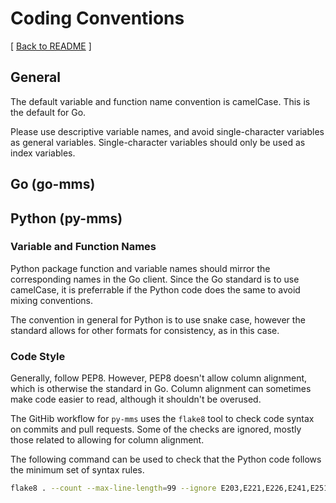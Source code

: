 # Coding Conventions

[ [Back to README](README.md) ]

## General

The default variable and function name convention is camelCase.
This is the default for Go.

Please use descriptive variable names, and avoid single-character variables as general variables.
Single-character variables should only be used as index variables.

## Go (go-mms)

## Python (py-mms)

### Variable and Function Names

Python package function and variable names should mirror the corresponding names in the Go client.
Since the Go standard is to use camelCase, it is preferrable if the Python code does the same to avoid mixing conventions.

The convention in general for Python is to use snake case, however the standard allows for other formats for consistency, as in this case.

### Code Style

Generally, follow PEP8. However, PEP8 doesn't allow column alignment, which is otherwise the standard in Go.
Column alignment can sometimes make code easier to read, although it shouldn't be overused.

The GitHib workflow for `py-mms` uses the `flake8` tool to check code syntax on commits and pull requests.
Some of the checks are ignored, mostly those related to allowing for column alignment.

The following command can be used to check that the Python code follows the minimum set of syntax rules.
```bash
flake8 . --count --max-line-length=99 --ignore E203,E221,E226,E241,E251,E261,E266,E302,E305 --show-source --statistics
```
